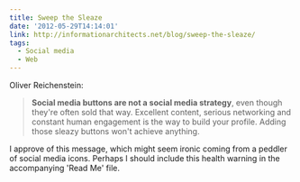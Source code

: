 ```yaml
---
title: Sweep the Sleaze
date: '2012-05-29T14:14:01'
link: http://informationarchitects.net/blog/sweep-the-sleaze/
tags:
  - Social media
  - Web
---
```

Oliver Reichenstein:

> **Social media buttons are not a social media strategy**, even though they're often sold that way. Excellent content, serious networking and constant human engagement is the way to build your profile. Adding those sleazy buttons won't achieve anything.

I approve of this message, which might seem ironic coming from a peddler of social media icons. Perhaps I should include this health warning in the accompanying 'Read Me' file.

